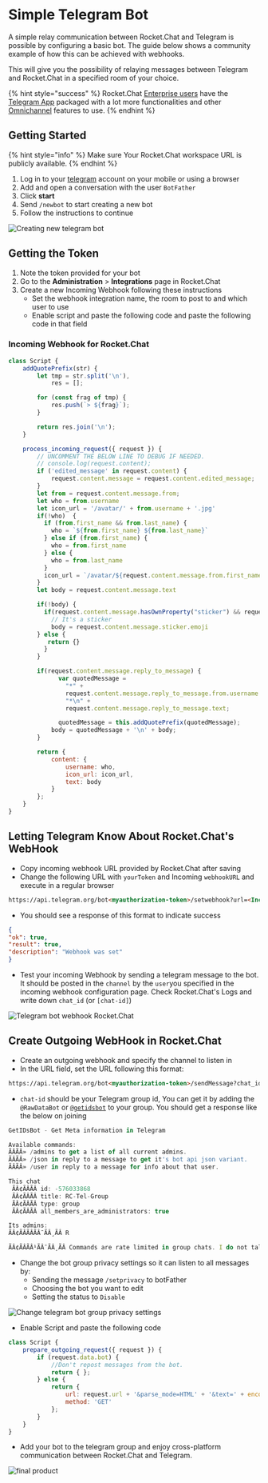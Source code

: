# Simple Telegram Bot

A simple relay communication between Rocket.Chat and Telegram is possible by configuring a basic bot. The guide below shows a community example of how this can be achieved with webhooks.

This will give you the possibility of relaying messages between Telegram and Rocket.Chat in a specified room of your choice.

{% hint style="success" %}
Rocket.Chat [Enterprise users](../settings/enterprise.md) have the [Telegram App](../../../app-guides/omnichannel-apps/telegram-app/) packaged with a lot more functionalities and other [Omnichannel](../../../omnichannel/) features to use.
{% endhint %}

## Getting Started

{% hint style="info" %}
Make sure Your Rocket.Chat workspace URL is publicly available.
{% endhint %}

1. Log in to your [telegram](https://web.telegram.org/) account on your mobile or using a browser
2. Add and open a conversation with the user `BotFather`
3. Click **start**
4. Send `/newbot` to start creating a new bot
5. Follow the instructions to continue

![Creating new telegram bot](<../../../../.gitbook/assets/Creating telegram bot.png>)

## Getting the Token

1. Note the token provided for your bot
2. Go to the **Administration** > **Integrations** page in Rocket.Chat
3. Create a new Incoming Webhook following these instructions
   * Set the webhook integration name, the room to post to and which user to use
   * Enable script and paste the following code and paste the following code in that field

### Incoming Webhook for Rocket.Chat

```javascript
class Script {
    addQuotePrefix(str) {
        let tmp = str.split('\n'),
            res = [];

        for (const frag of tmp) {
            res.push(`> ${frag}`);
        }

        return res.join('\n');
    }

    process_incoming_request({ request }) {
        // UNCOMMENT THE BELOW LINE TO DEBUG IF NEEDED.
        // console.log(request.content);
        if ('edited_message' in request.content) {
            request.content.message = request.content.edited_message;
        }
        let from = request.content.message.from;
        let who = from.username
        let icon_url = '/avatar/' + from.username + '.jpg'
        if(!who)  {
          if (from.first_name && from.last_name) {
            who = `${from.first_name} ${from.last_name}`
          } else if (from.first_name) {
            who = from.first_name
          } else {
            who = from.last_name
          }
          icon_url = `/avatar/${request.content.message.from.first_name}.jpg`
        }
        let body = request.content.message.text

        if(!body) {
          if(request.content.message.hasOwnProperty("sticker") && request.content.message.sticker.emoji) {
            // It's a sticker
            body = request.content.message.sticker.emoji
        } else {
           return {}
          }
        }

        if(request.content.message.reply_to_message) {
              var quotedMessage = 
                "*" +
                request.content.message.reply_to_message.from.username +
                "*\n" +
                request.content.message.reply_to_message.text;

              quotedMessage = this.addQuotePrefix(quotedMessage);
            body = quotedMessage + '\n' + body;
        }

        return {
            content: {
                username: who,
                icon_url: icon_url,
                text: body
            }
        };
    }
}
```

## Letting Telegram Know About Rocket.Chat's WebHook

* Copy incoming webhook URL provided by Rocket.Chat after saving
* Change the following URL with `yourToken` and Incoming `webhookURL` and execute in a regular browser

```html
https://api.telegram.org/bot<myauthorization-token>/setwebhook?url=<Incoming_Webhook_Link_from_Rocket.Chat>
```

* You should see a response of this format to indicate success

```json
{
"ok": true,
"result": true,
"description": "Webhook was set"
}
```

* Test your incoming Webhook by sending a telegram message to the bot. It should be posted in the  `channel` by the `user`you specified in the incoming webhook configuration page. Check Rocket.Chat's Logs and write down `chat_id` (or `[chat-id]`)

![Telegram bot webhook Rocket.Chat](<../../../../.gitbook/assets/Telegram bot webhook with Rocket.Chat.png>)

## Create Outgoing WebHook in Rocket.Chat

* Create an outgoing webhook and specify the channel  to listen in
* In the URL field, set the URL following this format:

```html
https://api.telegram.org/bot<myauthorization-token>/sendMessage?chat_id=<chat-id>
```

* `chat-id` should be your Telegram group id, You can get it by adding the `@RawDataBot`  or [`@getidsbot`](https://t.me/getidsbot) to your group. You should get a response like the below on joining

```javascript
GetIDsBot - Get Meta information in Telegram

Available commands:
ÃÂÃÂ» /admins to get a list of all current admins.
ÃÂÃÂ» /json in reply to a message to get it's bot api json variant.
ÃÂÃÂ» /user in reply to a message for info about that user.

This chat
 ÃÂ¢ÃÂÃÂ id: -576033868
 ÃÂ¢ÃÂÃÂ title: RC-Tel-Group
 ÃÂ¢ÃÂÃÂ type: group
 ÃÂ¢ÃÂÃÂ all_members_are_administrators: true

Its admins:
ÃÂ¢ÃÂ­ÃÂÃÂ¯ÃÂ¸ÃÂ R

ÃÂ¢ÃÂÃÂ¹ÃÂ¯ÃÂ¸ÃÂ Commands are rate limited in group chats. I do not talk unless asked to do so.
```

* Change the bot group privacy settings so it can listen to all messages by:&#x20;
  * Sending the message `/setprivacy` to botFather
  * Choosing the bot you want to edit
  * Setting the status to `Disable`

![Change telegram bot group privacy settings](<../../../../.gitbook/assets/Change telegram bot group privacy settings.png>)

* Enable Script and paste the following code

```javascript
class Script {
    prepare_outgoing_request({ request }) {
        if (request.data.bot) {
            //Don't repost messages from the bot.
            return { };
        } else {
            return {
                url: request.url + '&parse_mode=HTML' + '&text=' + encodeURIComponent('<b>' + request.data.user_name+ '</b>: ' + request.data.text),
                method: 'GET'
            };
        }
    }
}
```

* Add your bot to the telegram group and enjoy cross-platform communication between Rocket.Chat and Telegram.

![final product](http://i.imgur.com/LqpqUC8.jpg?1)
